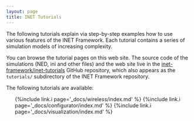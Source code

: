 ```yaml
---
layout: page
title: INET Tutorials
---
```


The following tutorials explain via step-by-step examples how to use various features 
of the INET Framework. Each tutorial contains a series of simulation models of 
increasing complexity.

You can browse the tutorial pages on this web site. The source code of the simulations 
(NED, ini and other files) and the web site live in the 
[inet-framework/inet-tutorials](https://github.com/inet-framework/inet-tutorials) 
GitHub repository, which also appears as the `tutorials/` subdirectory
of the INET Framework repository.

The following tutorials are available:
<ul>
{%include link.i page='_docs/wireless/index.md' %}
{%include link.i page='_docs/configurator/index.md' %}
{%include link.i page='_docs/visualization/index.md' %}
</ul>
